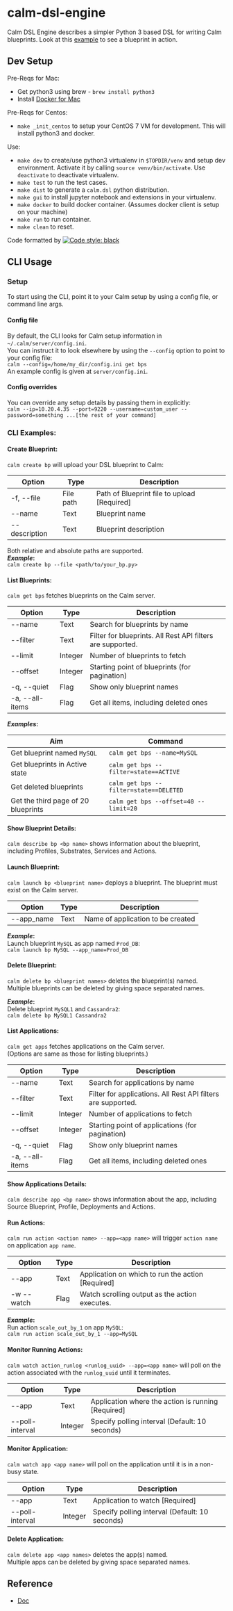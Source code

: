 # calm-dsl-engine

Calm DSL Engine describes a simpler Python 3 based DSL for writing Calm blueprints.
Look at this [example](https://github.com/ideadevice/calm-dsl-engine/blob/master/tests/next_demo/test_next_demo.py) to see a blueprint in action.

## Dev Setup

Pre-Reqs for Mac:
 - Get python3 using brew - `brew install python3`
 - Install [Docker for Mac](https://hub.docker.com/editions/community/docker-ce-desktop-mac)

Pre-Reqs for Centos:
 - `make _init_centos` to setup your CentOS 7 VM for development. This will install python3 and docker.

Use:
 -  `make dev` to create/use python3 virtualenv in `$TOPDIR/venv` and setup dev environment. Activate it by calling `source venv/bin/activate`. Use `deactivate` to deactivate virtualenv.
 -  `make test` to run the test cases.
 -  `make dist` to generate a `calm.dsl` python distribution.
 -  `make gui` to install jupyter notebook and extensions in your virtualenv.
 -  `make docker` to build docker container. (Assumes docker client is setup on your machine)
 -  `make run` to run container.
 -  `make clean` to reset.


Code formatted by [![Code style: black](https://img.shields.io/badge/code%20style-black-000000.svg)](https://github.com/ambv/black)


## CLI Usage

### Setup

 To start using the CLI, point it to your Calm setup by using a config file, or command line args.

 #### Config file

 By default, the CLI looks for Calm setup information in `~/.calm/server/config.ini`.<br/>
 You can instruct it to look elsewhere by using the `--config` option to point to your config file:<br/>
 `calm --config=/home/my_dir/config.ini get bps`<br/>
 An example config is given at `server/config.ini`.

#### Config overrides
 You can override any setup details by passing them in explicitly:<br/>
 `calm --ip=10.20.4.35 --port=9220 --username=custom_user --password=something ...[the rest of your command]`

### CLI Examples:

#### Create Blueprint:
 `calm create bp` will upload your DSL blueprint to Calm:

 | Option  		    | Type 			    | Description	                                |
 | -------------  | ------------- |---------------------------------------------|
 | -f, --file  	  | File path  	  | Path of Blueprint file to upload  [Required]|
 | \-\-name  		  | Text          |	Blueprint name |
 | \-\-description | Text          |	Blueprint description            |

 Both relative and absolute paths are supported.<br/>
 **_Example_:**<br/>
 `calm create bp --file <path/to/your_bp.py>`

#### List Blueprints:
 `calm get bps` fetches blueprints on the Calm server.

 | Option  		    | Type     			| Description	                                |
 | -------------  | ------------- |---------------------------------------------|
 | \-\-name  		  | Text          |	Search for blueprints by name |
 | \-\-filter      | Text         |	Filter for blueprints. All Rest API filters are supported. |
 | \-\-limit       | Integer      |	Number of blueprints to fetch              |
 | \-\-offset      | Integer      |	Starting point of blueprints (for pagination)            |
 | -q, \-\-quiet   | Flag         |	Show only blueprint names              |
 | -a, \-\-all-items| Flag        |	Get all items, including deleted ones              |

 **_Examples_:**

 | Aim  		                       | Command	                                   |
 | ----------------------------    | --------------------------------------------|
 | Get blueprint named `MySQL`     | `calm get bps --name=MySQL`           |
 | Get blueprints in Active state   | `calm get bps --filter=state==ACTIVE` |
 | Get deleted blueprints          | `calm get bps --filter=state==DELETED` |
 | Get the third page of 20 blueprints | `calm get bps --offset=40 --limit=20` |

#### Show Blueprint Details:
 `calm describe bp <bp name>` shows information about the blueprint, including Profiles, Substrates, Services and Actions.

#### Launch Blueprint:
 `calm launch bp <blueprint name>` deploys a blueprint. The blueprint must exist on the Calm server.

 | Option  		    | Type     			| Description	                                |
 | -------------  | ------------- |---------------------------------------------|
 | \-\-app_name   | Text          |	Name of application to be created |

 **_Example_:**<br/>
  Launch blueprint `MySQL` as app named `Prod_DB`: <br/>
  `calm launch bp MySQL --app_name=Prod_DB`

#### Delete Blueprint:
 `calm delete bp <blueprint names>` deletes the blueprint(s) named. <br/>
 Multiple blueprints can be deleted by giving space separated names.

**_Example_:**<br/>
  Delete blueprint `MySQL1` and `Cassandra2`: <br/>
  `calm delete bp MySQL1 Cassandra2`

#### List Applications:
 `calm get apps` fetches applications on the Calm server.<br/>
 (Options are same as those for listing blueprints.)

 | Option  		    | Type     			| Description	                                |
 | -------------  | ------------- |---------------------------------------------|
 | \-\-name  		  | Text          |	Search for applications by name |
 | \-\-filter      | Text         |	Filter for applications. All Rest API filters are supported. |
 | \-\-limit       | Integer      |	Number of applications to fetch              |
 | \-\-offset      | Integer      |	Starting point of applications (for pagination)            |
 | -q, \-\-quiet   | Flag         |	Show only blueprint names              |
 | -a, \-\-all-items| Flag        |	Get all items, including deleted ones              |

#### Show Applications Details:
 `calm describe app <bp name>` shows information about the app, including Source Blueprint, Profile, Deployments and Actions.

#### Run Actions:
 `calm run action <action name> --app=<app name>` will trigger `action name` on application `app name`.

 | Option  		    | Type     			| Description	                                |
 | -------------  | ------------- |---------------------------------------------|
 | \-\-app  		  | Text          |	Application on which to run the action [Required] |
 | -w \-\-watch   | Flag          |	Watch scrolling output as the action executes. |

 **_Example_:**<br/>
  Run action `scale_out_by_1` on app `MySQL`: <br/>
  `calm run action scale_out_by_1 --app=MySQL`

#### Monitor Running Actions:
 `calm watch action_runlog <runlog_uuid> --app=<app name>` will poll on the action associated with the `runlog_uuid` until it terminates.

 | Option  		    | Type     			| Description	                                |
 | -------------  | ------------- |---------------------------------------------|
 | \-\-app  		  | Text          |	Application where the action is running [Required] |
 | \-\-poll-interval | Integer    |	Specify polling interval (Default: 10 seconds) |

#### Monitor Application:
 `calm watch app <app name>` will poll on the application until it is in a non-busy state.

 | Option  		    | Type     			| Description	                                |
 | -------------  | ------------- |---------------------------------------------|
 | \-\-app  		  | Text          |	Application to watch [Required] |
 | \-\-poll-interval | Integer    |	Specify polling interval (Default: 10 seconds) |

#### Delete Application:
 `calm delete app <app names>` deletes the app(s) named. <br/>
 Multiple apps can be deleted by giving space separated names.



## Reference

 - [Doc](https://docs.google.com/document/d/1SVTDISGy-1gZdeSOMyONON4WP6iFpZGJkdVkB_lEeZs/edit)
